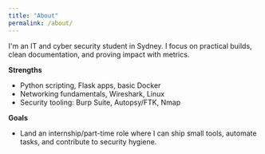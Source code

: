 ```yaml
---
title: "About"
permalink: /about/
---
```


I'm an IT and cyber security student in Sydney. I focus on practical builds, clean documentation, and proving impact with metrics.

**Strengths**
- Python scripting, Flask apps, basic Docker
- Networking fundamentals, Wireshark, Linux
- Security tooling: Burp Suite, Autopsy/FTK, Nmap

**Goals**
- Land an internship/part-time role where I can ship small tools, automate tasks, and contribute to security hygiene.

